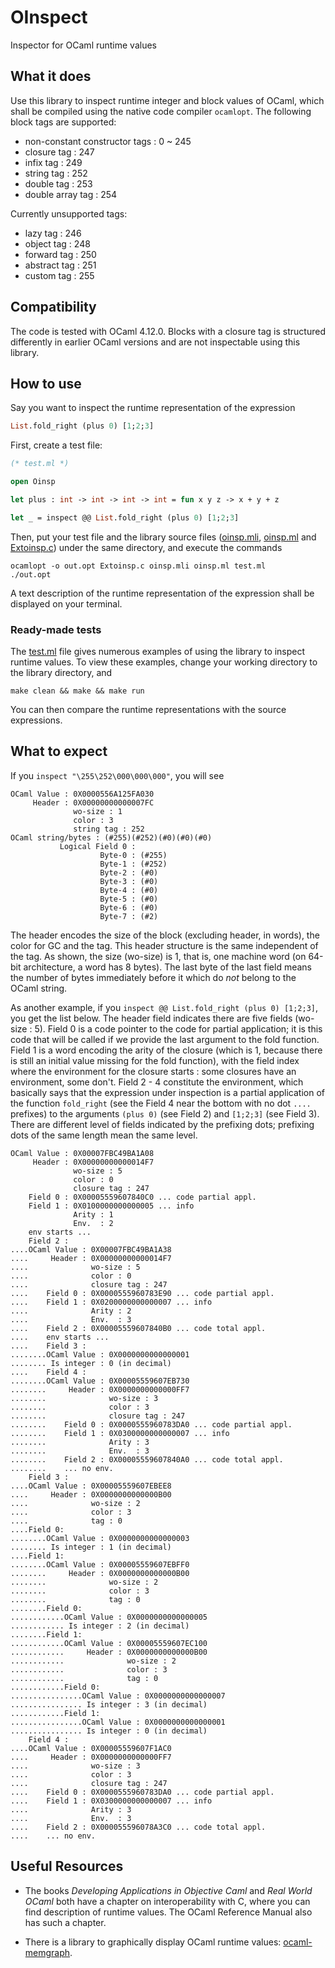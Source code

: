 # OInspect
Inspector for OCaml runtime values 

## What it does

Use this library to inspect runtime integer and block values of OCaml, which shall be compiled using the 
native code compiler `ocamlopt`. The following block tags are supported:

- non-constant constructor tags : 0 ~ 245  
- closure tag                   : 247
- infix tag                     : 249
- string tag                    : 252
- double tag                    : 253
- double array tag              : 254

Currently unsupported tags:

- lazy tag : 246
- object tag : 248
- forward tag : 250
- abstract tag : 251
- custom tag : 255

## Compatibility

The code is tested with OCaml 4.12.0. Blocks with a closure tag is structured differently in earlier OCaml versions and are not
inspectable using this library.  

## How to use

Say you want to inspect the runtime representation of the expression
```ocaml
List.fold_right (plus 0) [1;2;3]
``` 
First, create a test file:

```ocaml
(* test.ml *)

open Oinsp

let plus : int -> int -> int -> int = fun x y z -> x + y + z

let _ = inspect @@ List.fold_right (plus 0) [1;2;3]
```
Then,  put your test file and the library source files ([oinsp.mli](./oinsp.mli), [oinsp.ml](./oinsp.ml) and [Extoinsp.c](./Extoinsp.c)) under 
the same directory, and execute the commands
```
ocamlopt -o out.opt Extoinsp.c oinsp.mli oinsp.ml test.ml
./out.opt
``` 
A text description of the runtime representation of the expression shall be displayed on your terminal.


### Ready-made tests

The [test.ml](./test.ml) file gives numerous examples of using the library to inspect runtime values. To view
these examples, change your working directory to the library directory, and 
```
make clean && make && make run
```
You can then compare the runtime representations with the source expressions. 

## What to expect

If you `inspect "\255\252\000\000\000"`, you will see
```
OCaml Value : 0X0000556A125FA030
     Header : 0X00000000000007FC
              wo-size : 1
              color : 3
              string tag : 252
OCaml string/bytes : (#255)(#252)(#0)(#0)(#0)
           Logical Field 0 :
                    Byte-0 : (#255)
                    Byte-1 : (#252)
                    Byte-2 : (#0)
                    Byte-3 : (#0)
                    Byte-4 : (#0)
                    Byte-5 : (#0)
                    Byte-6 : (#0)
                    Byte-7 : (#2)
```
The header encodes the size of the block (excluding header, in words), the color for GC and the tag. This
header structure is the same independent of the tag. As shown, the size (wo-size) is 1, that is, one machine word (on 64-bit architecture, a word has 8 bytes).
The last byte of the last field means the number of bytes immediately before it which do *not*
belong to the OCaml string.

As another example, if you `inspect @@ List.fold_right (plus 0) [1;2;3]`, you get the list below. The header field indicates there
are five fields (wo-size : 5). Field 0 is a code pointer to the code for partial application; it is this code that will be called if we provide the last argument to the fold function. Field 1 is a word encoding
the arity of the closure (which is 1, because there is still an initial value missing for the fold function), with the field index
where the environment for the closure starts : some closures have an environment, some don't. Field 2 - 4 constitute the environment, 
which basically says that the expression under inspection is a partial application of the function `fold_right` (see the Field 4 near the bottom with no dot `....` prefixes) 
to the arguments `(plus 0)` (see Field 2) and `[1;2;3]` (see Field 3). There are different level of fields indicated by the prefixing dots; prefixing dots of the same length mean the same level. 
```
OCaml Value : 0X00007FBC49BA1A08
     Header : 0X00000000000014F7
              wo-size : 5
              color : 0
              closure tag : 247
    Field 0 : 0X00005559607840C0 ... code partial appl.
    Field 1 : 0X0100000000000005 ... info
              Arity : 1
              Env.  : 2
    env starts ...
    Field 2 :
....OCaml Value : 0X00007FBC49BA1A38
....     Header : 0X00000000000014F7
....              wo-size : 5
....              color : 0
....              closure tag : 247
....    Field 0 : 0X0000555960783E90 ... code partial appl.
....    Field 1 : 0X0200000000000007 ... info
....              Arity : 2
....              Env.  : 3
....    Field 2 : 0X00005559607840B0 ... code total appl.
....    env starts ...
....    Field 3 :
........OCaml Value : 0X0000000000000001
........ Is integer : 0 (in decimal)
....    Field 4 :
........OCaml Value : 0X00005559607EB730
........     Header : 0X0000000000000FF7
........              wo-size : 3
........              color : 3
........              closure tag : 247
........    Field 0 : 0X0000555960783DA0 ... code partial appl.
........    Field 1 : 0X0300000000000007 ... info
........              Arity : 3
........              Env.  : 3
........    Field 2 : 0X00005559607840A0 ... code total appl.
........    ... no env.
    Field 3 :
....OCaml Value : 0X00005559607EBEE8
....     Header : 0X0000000000000B00
....              wo-size : 2
....              color : 3
....              tag : 0
....Field 0:
........OCaml Value : 0X0000000000000003
........ Is integer : 1 (in decimal)
....Field 1:
........OCaml Value : 0X00005559607EBFF0
........     Header : 0X0000000000000B00
........              wo-size : 2
........              color : 3
........              tag : 0
........Field 0:
............OCaml Value : 0X0000000000000005
............ Is integer : 2 (in decimal)
........Field 1:
............OCaml Value : 0X00005559607EC100
............     Header : 0X0000000000000B00
............              wo-size : 2
............              color : 3
............              tag : 0
............Field 0:
................OCaml Value : 0X0000000000000007
................ Is integer : 3 (in decimal)
............Field 1:
................OCaml Value : 0X0000000000000001
................ Is integer : 0 (in decimal)
    Field 4 :
....OCaml Value : 0X00005559607F1AC0
....     Header : 0X0000000000000FF7
....              wo-size : 3
....              color : 3
....              closure tag : 247
....    Field 0 : 0X0000555960783DA0 ... code partial appl.
....    Field 1 : 0X0300000000000007 ... info
....              Arity : 3
....              Env.  : 3
....    Field 2 : 0X000055596078A3C0 ... code total appl.
....    ... no env.

```


## Useful Resources

- The books *Developing Applications in Objective Caml* and *Real World OCaml* both have a chapter on interoperability with C, where you
can find description of runtime values. The OCaml Reference Manual also has such a chapter.

- There is a library to graphically display OCaml runtime values: [ocaml-memgraph](https://github.com/Gbury/ocaml-memgraph).
